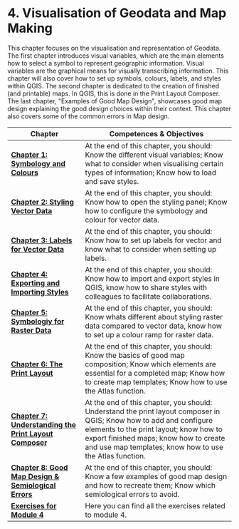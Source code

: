 # 4. Visualisation of Geodata and Map Making

This chapter focuses on the visualisation and representation of Geodata. The first chapter introduces visual variables, which are the main elements how to select a symbol to represent geographic information. Visual variables are the graphical means for visually transcribing information. This chapter will also cover how to set up symbols, colours, labels, and styles within QGIS. The second chapter is dedicated to the creation of finished (and printable) maps. In QGIS, this is done in the Print Layout Composer. The last chapter, "Examples of Good Map Design", showcases good map design explaining the good design choices within their context. This chapter also covers some of the common errors in Map design. 

| __Chapter__ | __Competences & Objectives__ |
| ----------- | ---------------------------- |
| __[Chapter 1: Symbology and Colours](/content/Module_4/en_qgis_map_design_I.md)__ | At the end of this chapter, you should: Know the different visual variables; Know what to consider when visualising certain types of information; Know how to load and save styles. |
| __[Chapter 2: Styling Vector Data](/content/Module_4/en_qgis_styling_vector_data.md)__ | At the end of this chapter, you should: Know how to open the styling panel; Know how to configure the symbology and colour for vector data. |
| __[Chapter 3: Labels for Vector Data](/content/Module_4/en_qgis_labels_vector.md)__ | At the end of this chapter, you should: Know how to set up labels for vector and know what to consider when setting up labels. | 
| __[Chapter 4: Exporting and Importing Styles](/content/Module_4/en_qgis_working_with_styles.md)__ | At the end of this chapter, you should: Know how to import and export styles in QGIS, know how to share styles with colleagues to facilitate collaborations. |
| __[Chapter 5: Symbologiy for Raster Data](/content/Module_4/en_qgis_symbology_raster.md)__ | At the end of this chapter, you should: Know whats different about styling raster data compared to vector data, know how to set up a colour ramp for raster data. |
| __[Chapter 6: The Print Layout](/content/Module_4/en_qgis_map_design_2.md)__ | At the end of this chapter, you should: Know the basics of good map composition; Know which elements are essential for a completed map; Know how to create map templates; Know how to use the Atlas function. | 
| __[Chapter 7: Understanding the Print Layout Composer](/content/Module_4/en_qgis_understanding_print_layout.md)__ | At the end of this chapter, you should: Understand the print layout composer in QGIS; Know how to add and configure elements to the print layout; know how to export finished maps; know how to create and use map templates; know how to use the Atlas function. | 
| __[Chapter 8: Good Map Design & Semiological Errors](/content/Module_4/en_qgis_map_examples.md)__ | At the end of this chapter, you should: Know a few examples of good map design and how to recreate them; Know which semiological errors to avoid. | 
| __[Exercises for Module 4](/content/Module_4/en_qgis_module_4_exercises.md)__ | Here you can find all the exercises related to module 4. | 